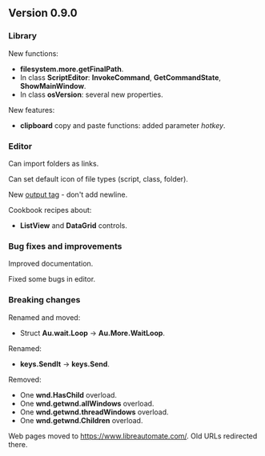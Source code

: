 ## Version 0.9.0

### Library
New functions:
- **filesystem.more.getFinalPath**.
- In class **ScriptEditor**: **InvokeCommand**, **GetCommandState**, **ShowMainWindow**.
- In class **osVersion**: several new properties.

New features:
- **clipboard** copy and paste functions: added parameter *hotkey*.


### Editor
Can import folders as links.

Can set default icon of file types (script, class, folder).

New [output tag](xref:output_tags) <nonl> - don't add newline.

Cookbook recipes about:
- **ListView** and **DataGrid** controls.


### Bug fixes and improvements
Improved documentation.

Fixed some bugs in editor.


### Breaking changes
Renamed and moved:
- Struct **Au.wait.Loop** -> **Au.More.WaitLoop**.

Renamed:
- **keys.SendIt** -> **keys.Send**.

Removed:
- One **wnd.HasChild** overload.
- One **wnd.getwnd.allWindows** overload.
- One **wnd.getwnd.threadWindows** overload.
- One **wnd.getwnd.Children** overload.

Web pages moved to https://www.libreautomate.com/. Old URLs redirected there.
